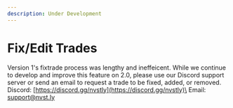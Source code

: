 ```yaml
---
description: Under Development
---
```


# Fix/Edit Trades

Version 1's fixtrade process was lengthy and ineffeicent. While we continue to develop and improve this feature on 2.0, please use our Discord support server or send an email to request a trade to be fixed, added, or removed.\
Discord: [https://discord.gg/nvstly](https://discord.gg/nvstly)\
Email: [support@nvst.ly](mailto:support@nvst.ly)
